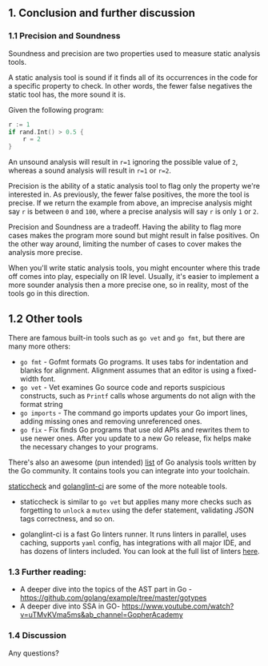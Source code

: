 ## 1. Conclusion and further discussion  
### 1.1 Precision and Soundness
Soundness and precision are two properties used to measure static analysis tools.

A static analysis tool is sound if it finds all of its occurrences in the code for a specific property to check. In other words, the fewer false negatives the static tool has, the more sound it is.

Given the following program:
``` go
r := 1
if rand.Int() > 0.5 {
    r = 2
}
```
An unsound analysis will result in `r=1` ignoring the possible value of `2`, whereas a sound analysis will result in `r=1` or `r=2`.

Precision is the ability of a static analysis tool to flag only the property we're interested in. As previously, the fewer false positives, the more the tool is precise.
If we return the example from above, an imprecise analysis might say `r` is between `0` and `100`, where a precise analysis will say `r` is only `1` or `2`.

Precision and Soundness are a tradeoff. Having the ability to flag more cases makes the program more sound but might result in false positives. On the other way around, limiting the number of cases to cover makes the analysis more precise.

When you'll write static analysis tools, you might encounter where this trade off comes into play, especially on IR level.
Usually, it's easier to implement a more sounder analysis then a more precise one, so in reality, most of the tools go
in this direction. 

## 1.2 Other tools
There are famous built-in tools such as `go vet` and `go fmt`, but there are many more others:

- `go fmt` - Gofmt formats Go programs. It uses tabs for indentation and blanks for alignment. Alignment assumes that an editor is using a fixed-width font.
- `go vet` - Vet examines Go source code and reports suspicious constructs, such as `Printf` calls whose arguments do not align with the format string
- `go imports` - The command go imports updates your Go import lines, adding missing ones and removing unreferenced ones.
- `go fix` - Fix finds Go programs that use old APIs and rewrites them to use newer ones. After you update to a new Go release, fix helps make the necessary changes to your programs.

There's also an awesome (pun intended) [list](https://github.com/golangci/awesome-go-linters) of Go analysis tools written by the Go community.
It contains tools you can integrate into your toolchain. 
   
[staticcheck](https://github.com/dominikh/go-tools) and [golanglint-ci](https://github.com/golangci/golangci-lint) are some of the more noteable tools. 
- staticcheck is similar to `go vet` but applies many more checks such as forgetting to `unlock` a `mutex` using the defer statement, validating JSON tags correctness, and so on.

- golanglint-ci is a fast Go linters runner. It runs linters in parallel, uses caching, supports `yaml` config, has integrations with all major IDE, and has dozens of linters included. You can look at the full list of linters [here](https://golangci-lint.run/usage/linters/).

### 1.3 Further reading:
- A deeper dive into the topics of the AST part in Go - https://github.com/golang/example/tree/master/gotypes  
- A deeper dive into SSA in GO- https://www.youtube.com/watch?v=uTMvKVma5ms&ab_channel=GopherAcademy

### 1.4 Discussion
   Any questions?
